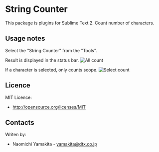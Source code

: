 String Counter
==============
This package is plugins for Sublime Text 2.
Count number of characters.

Usage notes
-----------
Select the "String Counter" from the "Tools".

Result is displayed in the status bar.
![All count](https://raw.github.com/naomichi-y/string_counter/master/images/all_count.png)

If a character is selected, only counts scope.
![Select count](https://raw.github.com/naomichi-y/string_counter/master/images/select_count.png)

Licence
-------
MIT Licence:
 * http://opensource.org/licenses/MIT

Contacts
--------
Writen by:
 * Naomichi Yamakita - yamakita@dtx.co.jp
